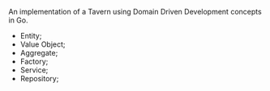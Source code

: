 An implementation of a Tavern using Domain Driven Development concepts in Go.
- Entity;
- Value Object;
- Aggregate;
- Factory;
- Service;
- Repository;